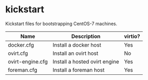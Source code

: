 # kickstart

Kickstart files for bootstrapping CentOS-7 machines.

| Name       | Description           | virtio? |
| ---------- | --------------------- | ------- |
| docker.cfg | Install a docker host | Yes
| ovirt.cfg  | Install an ovirt host  | No
| ovirt-engine.cfg | Install a hosted ovirt engine | Yes
| foreman.cfg | Install a foreman host | Yes
